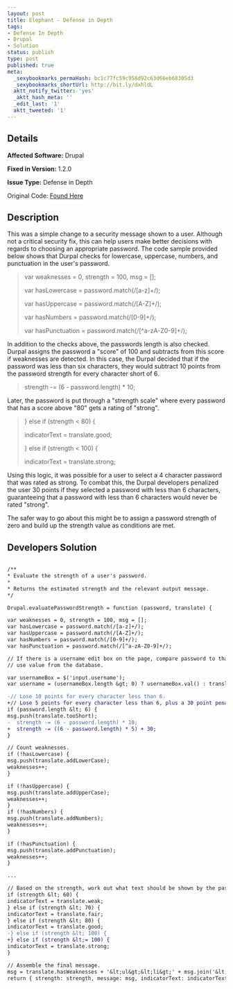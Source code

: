 ```yaml
---
layout: post
title: Elephant - Defense in Depth
tags:
- Defense In Depth
- Drupal
- Solution
status: publish
type: post
published: true
meta:
  _sexybookmarks_permaHash: bc1c77fc59c958d92c63d66eb68305d3
  _sexybookmarks_shortUrl: http://bit.ly/dxhldL
  aktt_notify_twitter: 'yes'
  _aktt_hash_meta: ''
  _edit_last: '1'
  aktt_tweeted: '1'
---
```

## Details
__Affected Software:__ Drupal

__Fixed in Version:__  1.2.0

__Issue Type:__ Defense in Depth

Original Code: <a title="Elephant" href="http://spotthevuln.com/2010/02/elephants/" target="_blank">Found Here</a>
## Description
This was a simple change to a security message shown to a user. Although not a critical security fix, this can help users make better decisions with regards to choosing an appropriate password. The code sample provided below shows that Durpal checks for lowercase, uppercase, numbers, and punctuation in the user's password.
<blockquote>var weaknesses = 0, strength = 100, msg = [];

var hasLowercase = password.match(/[a-z]+/);

var hasUppercase = password.match(/[A-Z]+/);

var hasNumbers = password.match(/[0-9]+/);

var hasPunctuation = password.match(/[^a-zA-Z0-9]+/);</blockquote>
In addition to the checks above, the passwords length is also checked. Durpal assigns the password a "score" of 100 and subtracts from this score if weaknesses are detected. In this case, the Durpal decided that if the password was less than six characters, they would subtract 10 points from the password strength for every character short of 6.
<blockquote>strength -= (6 - password.length) * 10;</blockquote>
Later, the password is put through a "strength scale" where every password that has a score above "80" gets a rating of "strong".
<blockquote>

} else if (strength &lt; 80) {

indicatorText = translate.good;

} else if (strength &lt; 100) {

indicatorText = translate.strong;</blockquote>
Using this logic, it was possible for a user to select a 4 character password that was rated as strong. To combat this, the Durpal developers penalized the user 30 points if they selected a password with less than 6 characters, guaranteeing that a password with less than 6 characters would never be rated "strong".

The safer way to go about this might be to assign a password strength of zero and build up the strength value as conditions are met.
## Developers Solution
```diff

/**
* Evaluate the strength of a user's password.
*
* Returns the estimated strength and the relevant output message.
*/

Drupal.evaluatePasswordStrength = function (password, translate) {

var weaknesses = 0, strength = 100, msg = [];
var hasLowercase = password.match(/[a-z]+/);
var hasUppercase = password.match(/[A-Z]+/);
var hasNumbers = password.match(/[0-9]+/);
var hasPunctuation = password.match(/[^a-zA-Z0-9]+/);

// If there is a username edit box on the page, compare password to that, otherwise
// use value from the database.

var usernameBox = $('input.username');
var username = (usernameBox.length &gt; 0) ? usernameBox.val() : translate.username;

-// Lose 10 points for every character less than 6.
+// Lose 5 points for every character less than 6, plus a 30 point penalty.
if (password.length &lt; 6) {
msg.push(translate.tooShort);
-  strength -= (6 - password.length) * 10;
+  strength -= ((6 - password.length) * 5) + 30;
}

// Count weaknesses.
if (!hasLowercase) {
msg.push(translate.addLowerCase);
weaknesses++;
}

if (!hasUppercase) {
msg.push(translate.addUpperCase);
weaknesses++;
}
if (!hasNumbers) {
msg.push(translate.addNumbers);
weaknesses++;
}

if (!hasPunctuation) {
msg.push(translate.addPunctuation);
weaknesses++;
}

...

// Based on the strength, work out what text should be shown by the password strength meter.
if (strength &lt; 60) {
indicatorText = translate.weak;
} else if (strength &lt; 70) {
indicatorText = translate.fair;
} else if (strength &lt; 80) {
indicatorText = translate.good;
-} else if (strength &lt; 100) {
+} else if (strength &lt;= 100) {
indicatorText = translate.strong;
}

// Assemble the final message.
msg = translate.hasWeaknesses + '&lt;ul&gt;&lt;li&gt;' + msg.join('&lt;/li&gt;&lt;li&gt;') + '&lt;/li&gt;&lt;/ul&gt;';
return { strength: strength, message: msg, indicatorText: indicatorText }

```
